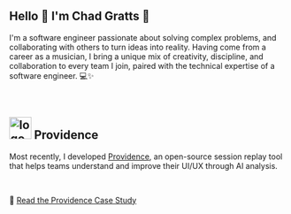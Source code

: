 ## Hello 👋 I'm Chad Gratts 🚀
<!--
**chadgratts/chadgratts** is a ✨ _special_ ✨ repository because its `README.md` (this file) appears on your GitHub profile.

Here are some ideas to get you started:

- 🔭 I’m currently working on ...
- 🌱 I’m currently learning ...
- 👯 I’m looking to collaborate on ...
- 🤔 I’m looking for help with ...
- 💬 Ask me about ...
- 📫 How to reach me: ...
- 😄 Pronouns: ...
- ⚡ Fun fact: ...
-->

I'm a software engineer passionate about solving complex problems, and collaborating with others to turn ideas into reality. Having come from a career as a musician, I bring a unique mix of creativity, discipline, and collaboration to every team I join, paired with the technical expertise of a software engineer. 💻✨

<br>

## <img width="40" alt="logo" src="https://github.com/user-attachments/assets/d7897afa-4e50-418f-a7eb-ef7f064c626b" /> Providence
Most recently, I developed [Providence](https://providence-replay.github.io/), an open-source session replay tool that helps teams understand and improve their UI/UX through AI analysis.

<br>

📖 [Read the Providence Case Study](https://providence-replay.github.io/)
